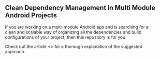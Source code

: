 ## Clean Dependency Management in Multi Module Android Projects

If you are working on a multi-module Android app and is searching for a clean and scalable way of organizing all the dependencies and build configurations of your project, then this repository is for you. 

Check out the article <> for a thorough explanation of the suggested approach.

